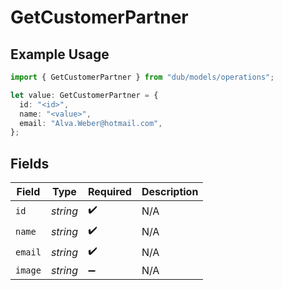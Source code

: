 # GetCustomerPartner

## Example Usage

```typescript
import { GetCustomerPartner } from "dub/models/operations";

let value: GetCustomerPartner = {
  id: "<id>",
  name: "<value>",
  email: "Alva.Weber@hotmail.com",
};
```

## Fields

| Field              | Type               | Required           | Description        |
| ------------------ | ------------------ | ------------------ | ------------------ |
| `id`               | *string*           | :heavy_check_mark: | N/A                |
| `name`             | *string*           | :heavy_check_mark: | N/A                |
| `email`            | *string*           | :heavy_check_mark: | N/A                |
| `image`            | *string*           | :heavy_minus_sign: | N/A                |